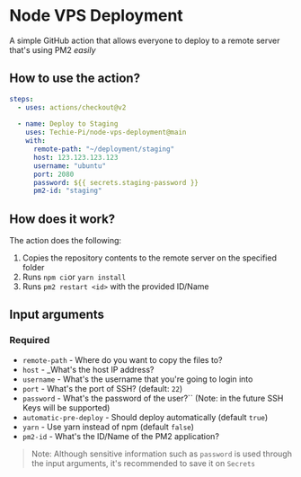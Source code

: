 # Node VPS Deployment

A simple GitHub action that allows everyone to deploy to a remote server that's using PM2 _easily_

## How to use the action?
```yml
steps:
  - uses: actions/checkout@v2
  
  - name: Deploy to Staging
    uses: Techie-Pi/node-vps-deployment@main
    with:
      remote-path: "~/deployment/staging"
      host: 123.123.123.123
      username: "ubuntu"
      port: 2080
      password: ${{ secrets.staging-password }}
      pm2-id: "staging"
```

## How does it work?
The action does the following:
1. Copies the repository contents to the remote server on the specified folder
2. Runs ``npm ci``or ``yarn install``
3. Runs ``pm2 restart <id>`` with the provided ID/Name

## Input arguments
### Required
- ``remote-path`` - Where do you want to copy the files to?
- ``host`` - _What's the host IP address?
- ``username`` - What's the username that you're going to login into
- ``port`` - What's the port of SSH? (default: ``22``)
- ``password`` - What's the password of the user?`` (Note: in the future SSH Keys will be supported)
- ``automatic-pre-deploy`` - Should deploy automatically (default ``true``)
- ``yarn`` - Use yarn instead of npm (default ``false``)
- ``pm2-id`` - What's the ID/Name of the PM2 application?

> Note: Although sensitive information such as ``password`` is used through the input arguments, it's recommended to save it on ``Secrets``
